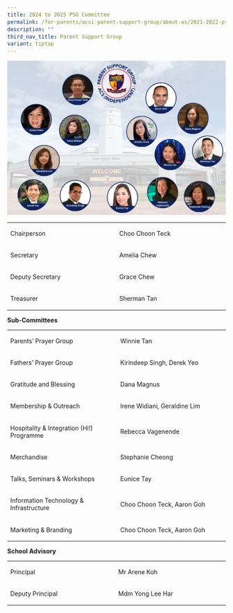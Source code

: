 ```yaml
---
title: 2024 to 2025 PSG Committee
permalink: /for-parents/acsi-parent-support-group/about-us/2021-2022-psg-committee-2/
description: ""
third_nav_title: Parent Support Group
variant: tiptap
---
```

![](/images/acsi%20psg%20website.jpg)

<table width="604">
<tbody>
<tr>
<td width="297">
<p>Chairperson</p>
</td>
<td width="307">
<p>Choo Choon Teck</p>
</td>
</tr>
<tr>
<td width="297">
<p>Secretary</p>
</td>
<td width="307">
<p>Amelia Chew</p>
</td>
</tr>
<tr>
<td width="297">
<p>Deputy Secretary</p>
</td>
<td width="307">
<p>Grace Chew</p>
</td>
</tr>
<tr>
<td width="297">
<p>Treasurer</p>
</td>
<td width="307">
<p>Sherman Tan</p>
</td>
</tr>
</tbody>
</table>
<p><strong>Sub-Committees</strong></p>
<table width="100%">
<tbody>
<tr>
<td width="300">
<p>Parents’ Prayer Group</p>
</td>
<td width="301">
<p>Winnie Tan</p>
</td>
</tr>
<tr>
<td width="300">
<p>Fathers’ Prayer Group</p>
</td>
<td width="301">
<p>Kirindeep Singh, Derek Yeo</p>
</td>
</tr>
<tr>
<td width="300">
<p>Gratitude and Blessing</p>
</td>
<td width="301">
<p>Dana Magnus</p>
</td>
</tr>
<tr>
<td width="300">
<p>Membership &amp; Outreach</p>
</td>
<td width="301">
<p>Irene Widiani, Geraldine Lim</p>
</td>
</tr>
<tr>
<td width="300">
<p>Hospitality &amp; Integration (Hi!) Programme</p>
</td>
<td width="301">
<p>Rebecca Vagenende</p>
</td>
</tr>
<tr>
<td width="300">
<p>Merchandise</p>
</td>
<td width="301">
<p>Stephanie Cheong</p>
</td>
</tr>
<tr>
<td width="300">
<p>Talks, Seminars &amp; Workshops</p>
</td>
<td width="301">
<p>Eunice Tay</p>
</td>
</tr>
<tr>
<td width="300">
<p>Information Technology &amp; Infrastructure</p>
</td>
<td width="301">
<p>Choo Choon Teck, Aaron Goh</p>
</td>
</tr>
<tr>
<td width="300">
<p>Marketing &amp; Branding</p>
</td>
<td width="301">
<p>Choo Choon Teck, Aaron Goh</p>
</td>
</tr>
</tbody>
</table>
<p><strong>School Advisory</strong></p>
<table width="600">
<tbody>
<tr>
<td width="294">
<p>Principal</p>
</td>
<td width="307">
<p>Mr Arene Koh</p>
</td>
</tr>
<tr>
<td width="294">
<p>Deputy Principal</p>
</td>
<td width="307">
<p>Mdm Yong Lee Har</p>
</td>
</tr>
</tbody>
</table>
